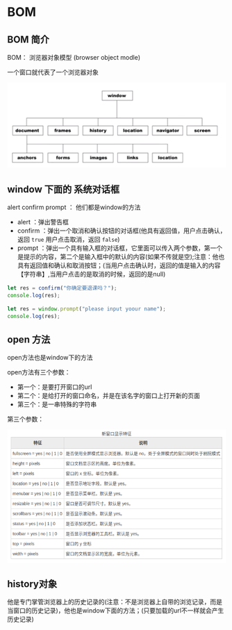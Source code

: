 # BOM

## BOM 简介

BOM： 浏览器对象模型 (browser object modle)

一个窗口就代表了一个浏览器对象

![bom1](./img/1.png)

## window 下面的 系统对话框

alert confirm prompt ： 他们都是window的方法

- alert ：弹出警告框
- confirm ：弹出一个取消和确认按钮的对话框(他具有返回值，用户点击确认，返回 ```true``` 用户点击取消，返回 ```false```)
- prompt ：弹出一个具有输入框的对话框，它里面可以传入两个参数，第一个是提示的内容，第二个是输入框中的默认的内容(如果不传就是空);注意：他也具有返回值和确认和取消按钮；(当用户点击确认时，返回的值是输入的内容【字符串】,当用户点击的是取消的时候，返回的是null)

```javascript
let res = confirm("你确定要退课吗？");
console.log(res);
```

```js
let res = window.prompt("please input yoour name");
console.log(res);
```

## open 方法

open方法也是window下的方法

open方法有三个参数：

- 第一个：是要打开窗口的url
- 第二个：是给打开的窗口命名，并是在该名字的窗口上打开新的页面
- 第三个：是一串特殊的字符串

第三个参数：

![bom3](./img/2.png)

## history对象

他是专门掌管浏览器上的历史记录的(注意：不是浏览器上自带的浏览记录，而是当窗口的历史记录)，他也是window下面的方法；(只要加载的url不一样就会产生历史记录)